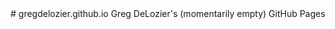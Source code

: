 <link rel="stylesheet" href="path/to/css/retro.css">
# gregdelozier.github.io
Greg DeLozier's (momentarily empty) GitHub Pages

